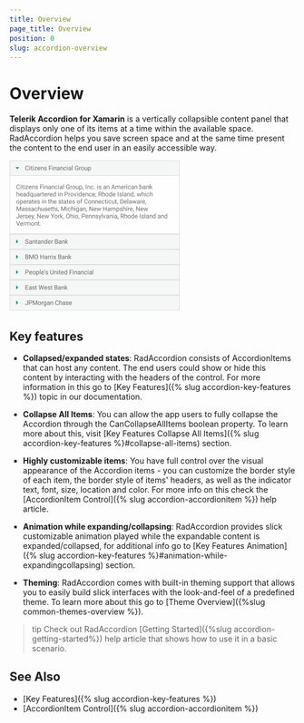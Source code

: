 ```yaml
---
title: Overview
page_title: Overview
position: 0
slug: accordion-overview
---
```


# Overview

**Telerik Accordion for Xamarin** is a vertically collapsible content panel that displays only one of its items at a time within the available space. RadAccordion helps you save screen space and at the same time present the content to the end user in an easily accessible way.

![Accordion Overview](images/accordion_overview.png)

## Key features

* **Collapsed/expanded states**: RadAccordion consists of AccordionItems that can host any content. The end users could show or hide this content by interacting with the headers of the control. For more information in this go  to [Key Features]({% slug accordion-key-features %}) topic in our documentation.

* **Collapse All Items**: You can allow the app users to fully collapse the Accordion through the CanCollapseAllItems boolean property. To learn more about this, visit [Key Features Collapse All Items]({% slug accordion-key-features %}#collapse-all-items) section.

* **Highly customizable items**: You have full control over the visual appearance of the Accordion items - you can customize the border style of each item, the border style of items' headers, as well as the indicator text, font, size, location and color. For more info on this check the [AccordionItem Control]({% slug accordion-accordionitem %}) help article.

* **Animation while expanding/collapsing**: RadAccordion provides slick customizable animation played while the expandable content is expanded/collapsed, for additional info go to [Key Features Animation]({% slug accordion-key-features %}#animation-while-expandingcollapsing) section.

* **Theming**: RadAccordion comes with built-in theming support that allows you to easily build slick interfaces with the look-and-feel of a predefined theme. To learn more about this go to [Theme Overview]({%slug common-themes-overview %}).

>tip Check out RadAccordion [Getting Started]({%slug accordion-getting-started%}) help article that shows how to use it in a basic scenario.

## See Also

- [Key Features]({% slug accordion-key-features %})
- [AccordionItem Control]({% slug accordion-accordionitem %})